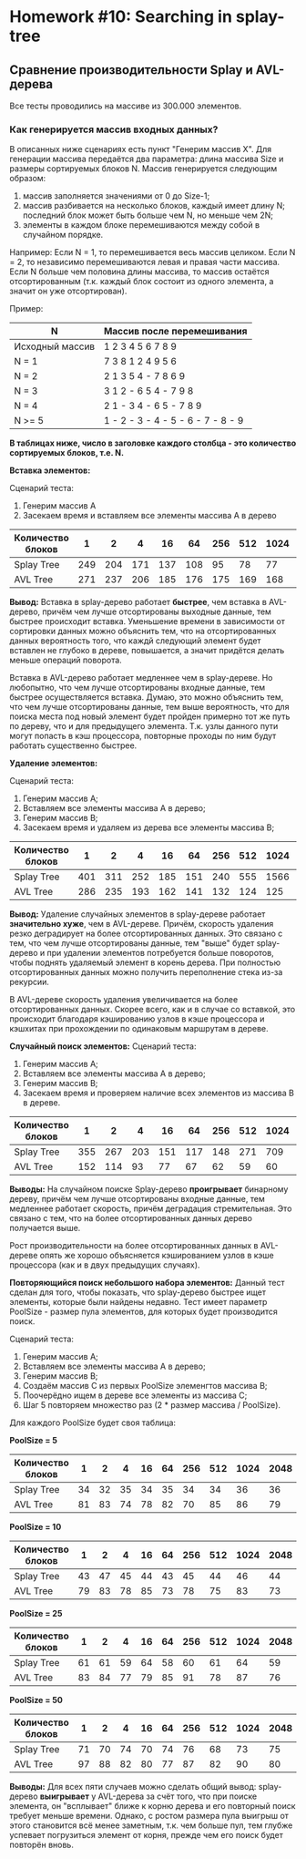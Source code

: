 # Homework #10: Searching in splay-tree

## Сравнение производительности Splay и AVL-дерева
Все тесты проводились на массиве из 300.000 элементов.

### Как генерируется массив входных данных?
В описанных ниже сценариях есть пункт "Генерим массив X". Для генерации массива передаётся два параметра: длина массива Size и размеры сортируемых блоков N. Массив генерируется следующим образом:
1. массив заполняется значениями от 0 до Size-1;
2. массив разбивается на несколько блоков, каждый имеет длину N; последний блок может быть больше чем N, но меньше чем 2N;
3. элементы в каждом блоке перемешиваются между собой в случайном порядке.

Например:
Если N = 1, то перемешивается весь массив целиком.
Если N = 2, то независимо перемешиваются левая и правая части массива.
Если N больше чем половина длины массива, то массив остаётся отсортированным (т.к. каждый блок состоит из одного элемента, а значит он уже отсортирован).

Пример:

| N               | Массив после перемешивания         |
|-----------------|------------------------------------|
| Исходный массив | 1 2 3 4 5 6 7 8 9                  |
| N = 1           | 7 3 8 1 2 4 9 5 6                  |
| N = 2           | 2 1 3 5 4 - 7 8 6 9                |
| N = 3           | 3 1 2 - 6 5 4 - 7 9 8              |
| N = 4           | 2 1 - 3 4 - 6 5 - 7 8  9           |
| N >= 5          | 1 - 2 - 3 - 4 - 5 - 6 - 7 - 8 - 9  |

**В таблицах ниже, число в заголовке каждого столбца - это количество сортируемых блоков, т.е. N.**

**Вставка элементов:**

Сценарий теста:
1. Генерим массив A
2. Засекаем время и вставляем все элементы массива A в дерево

| Количество блоков |  1  |  2  |  4  |  16 | 64  | 256 | 512 | 1024 | 2048 | 4096 |
|-------------------|-----|-----|-----|-----|-----|-----|-----|------|------|------|
| Splay Tree        | 249 | 204 | 171 | 137 | 108 | 95  | 78  | 77   | 61   | 56   |
| AVL Tree          | 271 | 237 | 206 | 185 | 176 | 175 | 169 | 168  | 166  | 163  |

**Вывод:**
Вставка в splay-дерево работает **быстрее**, чем вставка в AVL-дерево, причём чем лучше отсортированы выходные данные, тем быстрее происходит вставка. Уменьшение времени в зависимости от сортировки данных можно объяснить тем, что на отсортированных данных вероятность того, что каждй следующий элемент будет вставлен не глубоко в дереве, повышается, а значит придётся делать меньше операций поворота.

Вставка в AVL-дерево работает медленнее чем в splay-дереве. Но любопытно, что чем лучше отсортированы входные данные, тем быстрее осуществляется вставка. Думаю, это можно объяснить тем, что чем лучше отсортированы данные, тем выше вероятность, что для поиска места под новый элемент будет пройден примерно тот же путь по дереву, что и для предыдущего элемента. Т.к. узлы данного пути могут попасть в кэш процессора, повторные проходы по ним будут работать существенно быстрее.

**Удаление элементов:**

Сценарий теста:
1. Генерим массив A;
2. Вставляем все элементы массива A в дерево;
3. Генерим массив B;
4. Засекаем время и удаляем из дерева все элементы массива B;

| Количество блоков |  1  |  2  |  4  |  16 | 64  | 256 | 512 | 1024 | 2048 | 4096  |
|-------------------|-----|-----|-----|-----|-----|-----|-----|------|------|-------|
| Splay Tree        | 401 | 311 | 252 | 185 | 151 | 240 | 555 | 1566 | 4488 | 13260 |
| AVL Tree          | 286 | 235 | 193 | 162 | 141 | 132 | 124 | 125  | 114  | 111   |

**Вывод:**
Удаление случайных элементов в splay-дереве работает **значительно хуже**, чем в AVL-дереве. Причём, скорость удаления резко деградирует на более отсортированных данных. Это связано с тем, что чем лучше отсортированы данные, тем "выше" будет splay-дерево и при удалении элементов потребуется больше поворотов, чтобы поднять удаляемый элемент в корень дерева.
При полностью отсортированных данных можно получить переполнение стека из-за рекурсии.

В AVL-дереве скорость удаления увеличивается на более отсортированных данных. Скорее всего, как и в случае со вставкой, это происходит благодаря кэшированию узлов в кэше процессора и кэшхитах при прохождении по одинаковым маршрутам в дереве.

**Случайный поиск элементов:**
Сценарий теста:
1. Генерим массив A;
2. Вставляем все элементы массива A в дерево;
3. Генерим массив B;
4. Засекаем время и проверяем наличие всех элементов из массива B в дереве.

| Количество блоков |  1  |  2  |  4  |  16 | 64  | 256 | 512 | 1024 | 2048 | 4096 |
|-------------------|-----|-----|-----|-----|-----|-----|-----|------|------|------|
| Splay Tree        | 355 | 267 | 203 | 151 | 117 | 148 | 271 | 709  | 2008 | 6249 |
| AVL Tree          | 152 | 114 | 93  | 77  | 67  | 62  | 59  | 60   | 56   | 54   |

**Выводы:**
На случайном поиске Splay-дерево **проигрывает** бинарному дереву, причём чем лучше отсортированы входные данные, тем медленнее работает скорость, причём деградация стремительная. Это связано с тем, что на более отсортированных данных дерево получается выше.

Рост производительности на более отсортированных данных в AVL-дереве опять же хорошо объясняется кэшированием узлов в кэше процессора (как и в двух предыдущих случаях).

**Повторяющийся поиск небольшого набора элементов:**
Данный тест сделан для того, чтобы показать, что splay-дерево быстрее ищет элементы, которые были найдены недавно.
Тест имеет параметр PoolSize - размер пула элементов, для которых будет производится поиск.

Сценарий теста:
1. Генерим массив A;
2. Вставляем все элементы массива A в дерево;
3. Генерим массив B;
4. Создаём массив C из первых PoolSize элеменгтов массива B;
5. Поочерёдно ищем в дереве все элементы из массива C;
6. Шаг 5 повторяем множество раз (2 * размер массива / PoolSize).

Для каждого PoolSize будет своя таблица:

**PoolSize = 5**

| Количество блоков |  1  |  2  |  4  |  16 | 64  | 256 | 512 | 1024 | 2048 | 4096 |
|-------------------|-----|-----|-----|-----|-----|-----|-----|------|------|------|
| Splay Tree        | 34  | 32  | 35  | 34  | 35  | 34  | 34  | 36   | 36   | 38   |
| AVL Tree          | 81  | 83  | 74  | 78  | 82  | 70  | 85  | 86   | 79   | 65   |

**PoolSize = 10**

| Количество блоков |  1  |  2  |  4  |  16 | 64  | 256 | 512 | 1024 | 2048 | 4096 |
|-------------------|-----|-----|-----|-----|-----|-----|-----|------|------|------|
| Splay Tree        | 43  | 47  | 45  | 44  | 43  | 45  | 44  | 46   | 44   | 52   |
| AVL Tree          | 79  | 83  | 78  | 85  | 73  | 78  | 75  | 83   | 73   | 84   |


**PoolSize = 25**

| Количество блоков |  1  |  2  |  4  |  16 | 64  | 256 | 512 | 1024 | 2048 | 4096 |
|-------------------|-----|-----|-----|-----|-----|-----|-----|------|------|------|
| Splay Tree        | 61  | 61  | 59  | 64  | 58  | 60  | 61  | 64   | 59   | 63   |
| AVL Tree          | 83  | 84  | 77  | 79  | 85  | 91  | 78  | 87   | 76   | 88   |

**PoolSize = 50**

| Количество блоков |  1  |  2  |  4  |  16 | 64  | 256 | 512 | 1024 | 2048 | 4096 |
|-------------------|-----|-----|-----|-----|-----|-----|-----|------|------|------|
| Splay Tree        | 71  | 70  | 74  | 70  | 74  | 76  | 68  | 73   | 75   | 77   |
| AVL Tree          | 97  | 88  | 82  | 80  | 77  | 87  | 82  | 90   | 80   | 88   |

**Выводы:**
Для всех пяти случаев можно сделать общий вывод:
splay-дерево **выигрывает** у AVL-дерева за счёт того, что при поиске элемента, он "всплывает" ближе к корню дерева и его повторный поиск требует меньше времени. Однако, с ростом размера пула выигрыш от этого становится всё менее заметным, т.к. чем больше пул, тем глубже успевает погрузиться элемент от корня, прежде чем его поиск будет повторён вновь.
